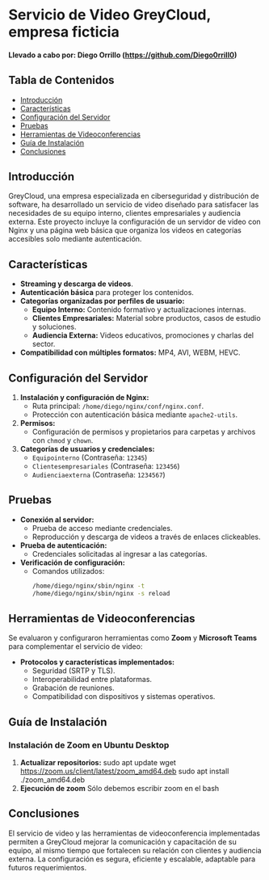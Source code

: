 # Servicio de Video GreyCloud, empresa ficticia


#### Llevado a cabo por: Diego Orrillo (https://github.com/Diego0rrill0)

## Tabla de Contenidos

- [Introducción](#introducción)
- [Características](#características)
- [Configuración del Servidor](#configuración-del-servidor)
- [Pruebas](#pruebas)
- [Herramientas de Videoconferencias](#herramientas-de-videoconferencias)
- [Guía de Instalación](#guía-de-instalación)
- [Conclusiones](#conclusiones)

## Introducción

GreyCloud, una empresa especializada en ciberseguridad y distribución de software, ha desarrollado un servicio de video diseñado para satisfacer las necesidades de su equipo interno, clientes empresariales y audiencia externa. Este proyecto incluye la configuración de un servidor de video con Nginx y una página web básica que organiza los videos en categorías accesibles solo mediante autenticación.

## Características

- **Streaming y descarga de videos**.
- **Autenticación básica** para proteger los contenidos.
- **Categorías organizadas por perfiles de usuario:**
  - **Equipo Interno:** Contenido formativo y actualizaciones internas.
  - **Clientes Empresariales:** Material sobre productos, casos de estudio y soluciones.
  - **Audiencia Externa:** Videos educativos, promociones y charlas del sector.
- **Compatibilidad con múltiples formatos:** MP4, AVI, WEBM, HEVC.

## Configuración del Servidor

1. **Instalación y configuración de Nginx:**
   - Ruta principal: `/home/diego/nginx/conf/nginx.conf`.
   - Protección con autenticación básica mediante `apache2-utils`.
2. **Permisos:**
   - Configuración de permisos y propietarios para carpetas y archivos con `chmod` y `chown`.
3. **Categorías de usuarios y credenciales:**
   - `Equipointerno` (Contraseña: `12345`)
   - `Clientesempresariales` (Contraseña: `123456`)
   - `Audienciaexterna` (Contraseña: `1234567`)

## Pruebas

- **Conexión al servidor:**
  - Prueba de acceso mediante credenciales.
  - Reproducción y descarga de videos a través de enlaces clickeables.
- **Prueba de autenticación:**
  - Credenciales solicitadas al ingresar a las categorías.
- **Verificación de configuración:**
  - Comandos utilizados:
    ```bash
    /home/diego/nginx/sbin/nginx -t
    /home/diego/nginx/sbin/nginx -s reload
    ```

## Herramientas de Videoconferencias

Se evaluaron y configuraron herramientas como **Zoom** y **Microsoft Teams** para complementar el servicio de video:

- **Protocolos y características implementados:**
  - Seguridad (SRTP y TLS).
  - Interoperabilidad entre plataformas.
  - Grabación de reuniones.
  - Compatibilidad con dispositivos y sistemas operativos.

## Guía de Instalación

### Instalación de Zoom en Ubuntu Desktop
1. **Actualizar repositorios:**
sudo apt update
wget https://zoom.us/client/latest/zoom_amd64.deb
sudo apt install ./zoom_amd64.deb
2. **Ejecución de zoom**
Sólo debemos escribir zoom en el bash

## Conclusiones
El servicio de video y las herramientas de videoconferencia implementadas permiten a GreyCloud mejorar la comunicación y capacitación de su equipo, al mismo tiempo que fortalecen su relación con clientes y audiencia externa. La configuración es segura, eficiente y escalable, adaptable para futuros requerimientos.
